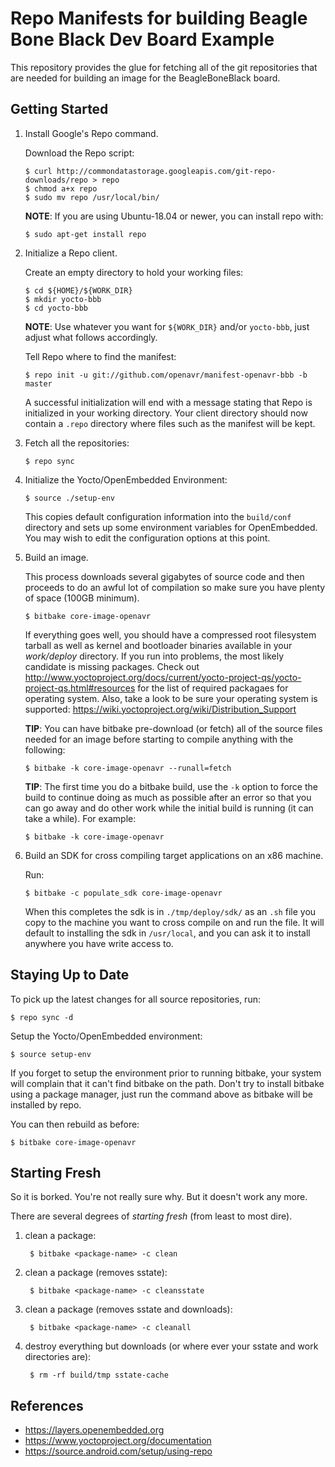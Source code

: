Repo Manifests for building Beagle Bone Black Dev Board Example
===============================================================

This repository provides the glue for fetching all of the git repositories that
are needed for building an image for the BeagleBoneBlack board.

Getting Started
---------------

1.  Install Google's Repo command.

    Download the Repo script:

        $ curl http://commondatastorage.googleapis.com/git-repo-downloads/repo > repo
        $ chmod a+x repo
        $ sudo mv repo /usr/local/bin/

    **NOTE**: If you are using Ubuntu-18.04 or newer, you can install repo with:

        $ sudo apt-get install repo

2.  Initialize a Repo client.

    Create an empty directory to hold your working files:

        $ cd ${HOME}/${WORK_DIR}
        $ mkdir yocto-bbb
        $ cd yocto-bbb

    **NOTE**: Use whatever you want for `${WORK_DIR}` and/or `yocto-bbb`, just
    adjust what follows accordingly.

    Tell Repo where to find the manifest:

        $ repo init -u git://github.com/openavr/manifest-openavr-bbb -b master

    A successful initialization will end with a message stating that Repo is
    initialized in your working directory. Your client directory should now
    contain a `.repo` directory where files such as the manifest will be kept.

3.  Fetch all the repositories:

        $ repo sync

4.  Initialize the Yocto/OpenEmbedded Environment:

        $ source ./setup-env

    This copies default configuration information into the `build/conf`
    directory and sets up some environment variables for OpenEmbedded.  You may
    wish to edit the configuration options at this point.

5.  Build an image.

    This process downloads several gigabytes of source code and then proceeds to
    do an awful lot of compilation so make sure you have plenty of space (100GB
    minimum).

        $ bitbake core-image-openavr

    If everything goes well, you should have a compressed root filesystem
    tarball as well as kernel and bootloader binaries available in your
    *work/deploy* directory.  If you run into problems, the most likely
    candidate is missing packages.  Check out
    http://www.yoctoproject.org/docs/current/yocto-project-qs/yocto-project-qs.html#resources
    for the list of required packagaes for operating system. Also, take
    a look to be sure your operating system is supported:
    https://wiki.yoctoproject.org/wiki/Distribution_Support

    **TIP**: You can have bitbake pre-download (or fetch) all of the source
    files needed for an image before starting to compile anything with the
    following:

        $ bitbake -k core-image-openavr --runall=fetch

    **TIP**: The first time you do a bitbake build, use the `-k` option to force
    the build to continue doing as much as possible after an error so that you can
    go away and do other work while the initial build is running (it can take a
    while). For example:

        $ bitbake -k core-image-openavr

6.  Build an SDK for cross compiling target applications on an x86 machine.

    Run:

        $ bitbake -c populate_sdk core-image-openavr

    When this completes the sdk is in `./tmp/deploy/sdk/` as an `.sh` file
    you copy to the machine you want to cross compile on and run the file.
    It will default to installing the sdk in `/usr/local`, and you can ask it to
    install anywhere you have write access to.

Staying Up to Date
------------------

To pick up the latest changes for all source repositories, run:

    $ repo sync -d

Setup the Yocto/OpenEmbedded environment:

    $ source setup-env

If you forget to setup the environment prior to running bitbake, your system
will complain that it can't find bitbake on the path.  Don't try to install
bitbake using a package manager, just run the command above as bitbake will
be installed by repo.

You can then rebuild as before:

    $ bitbake core-image-openavr

Starting Fresh
--------------

So it is borked.  You're not really sure why.  But it doesn't work any more.

There are several degrees of *starting fresh* (from least to most dire).

1. clean a package:

        $ bitbake <package-name> -c clean

2. clean a package (removes sstate):

        $ bitbake <package-name> -c cleansstate

3. clean a package (removes sstate and downloads):

        $ bitbake <package-name> -c cleanall

4. destroy everything but downloads (or where ever your sstate and work
   directories are):

        $ rm -rf build/tmp sstate-cache

References
----------

* https://layers.openembedded.org
* https://www.yoctoproject.org/documentation
* https://source.android.com/setup/using-repo
